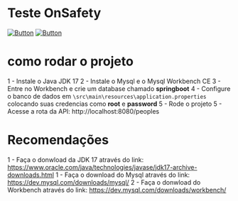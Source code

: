 # Teste OnSafety

[![Button](https://img.shields.io/badge/Spring%20Boot-6DB33F)](http://localhost:8082)
[![Button](https://img.shields.io/badge/MySQL-4479A1)](http://localhost:3306)

# como rodar o projeto

1 - Instale o Java JDK 17
2 - Instale o Mysql e o Mysql Workbench CE
3 - Entre no Workbench e crie um database chamado **springboot**
4 - Configure o banco de dados em `\src\main\resources\application.properties` colocando suas credencias como **root** e **password**
5 - Rode o projeto
5 - Acesse a rota da API: http://localhost:8080/peoples

# Recomendações

1 - Faça o donwload da JDK 17 através do link: https://www.oracle.com/java/technologies/javase/jdk17-archive-downloads.html
1 - Faça o download do Mysql através do link: https://dev.mysql.com/downloads/mysql/
2 - Faça o donwload do Workbench através do link: https://dev.mysql.com/downloads/workbench/
